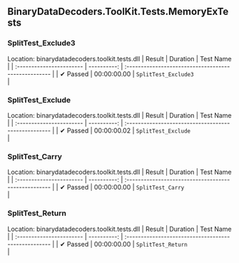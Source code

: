 ## BinaryDataDecoders.ToolKit.Tests.MemoryExTests

### SplitTest_Exclude3
 Location: binarydatadecoders.toolkit.tests.dll
| Result                   | Duration    | Test Name                                            |
| :----------------------- | ----------: | :--------------------------------------------------- |
|  ✔ Passed               | 00:00:00.00 | `SplitTest_Exclude3                                ` |

### SplitTest_Exclude
 Location: binarydatadecoders.toolkit.tests.dll
| Result                   | Duration    | Test Name                                            |
| :----------------------- | ----------: | :--------------------------------------------------- |
|  ✔ Passed               | 00:00:00.02 | `SplitTest_Exclude                                 ` |

### SplitTest_Carry
 Location: binarydatadecoders.toolkit.tests.dll
| Result                   | Duration    | Test Name                                            |
| :----------------------- | ----------: | :--------------------------------------------------- |
|  ✔ Passed               | 00:00:00.00 | `SplitTest_Carry                                   ` |

### SplitTest_Return
 Location: binarydatadecoders.toolkit.tests.dll
| Result                   | Duration    | Test Name                                            |
| :----------------------- | ----------: | :--------------------------------------------------- |
|  ✔ Passed               | 00:00:00.00 | `SplitTest_Return                                  ` |

